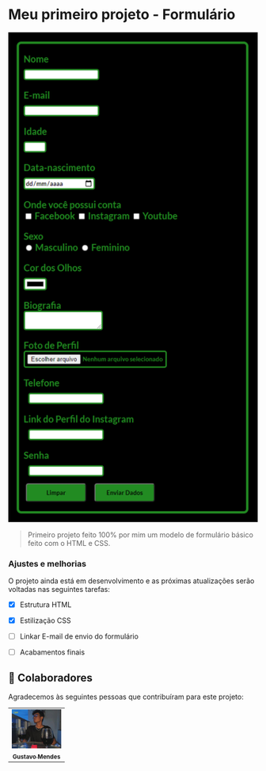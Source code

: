 # Meu primeiro projeto - Formulário

<img src="./preview.jpg" alt="exemplo imagem">

> Primeiro projeto feito 100% por mim um modelo de formulário básico feito com o HTML e CSS.

### Ajustes e melhorias

O projeto ainda está em desenvolvimento e as próximas atualizações serão voltadas nas seguintes tarefas:

- [x] Estrutura HTML
- [x] Estilização CSS
- [ ] Linkar E-mail de envio do formulário 
- [ ] Acabamentos finais 



## 🤝 Colaboradores

Agradecemos às seguintes pessoas que contribuíram para este projeto:

<table>
  <tr>
    <td align="center">
      <a href="#">
        <img src="./Imagem perfil gustavo.jpeg" width="100px;" alt="Foto do Gustavo Mendes no GitHub"/><br>
        <sub>
          <b>Gustavo Mendes </b>
        </sub>
      </a>
    </td>
  
</table>

